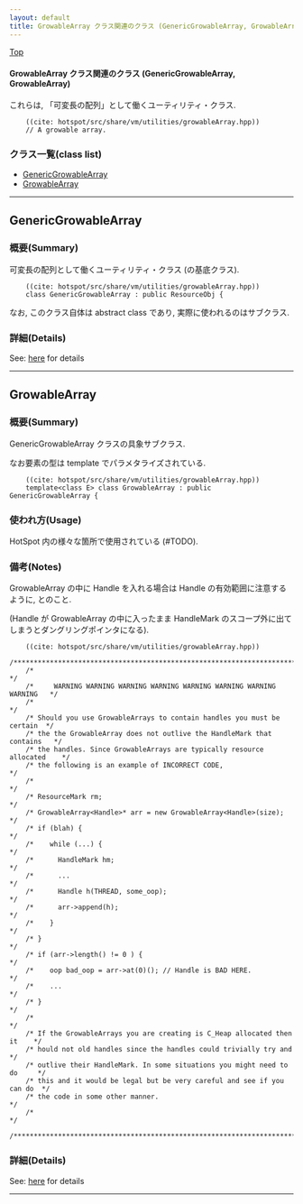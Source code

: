 ```yaml
---
layout: default
title: GrowableArray クラス関連のクラス (GenericGrowableArray, GrowableArray)
---
```

[Top](../index.html)

#### GrowableArray クラス関連のクラス (GenericGrowableArray, GrowableArray)

これらは, 「可変長の配列」として働くユーティリティ・クラス.


```
    ((cite: hotspot/src/share/vm/utilities/growableArray.hpp))
    // A growable array.
```



### クラス一覧(class list)

  * [GenericGrowableArray](#nogCTxfaXo)
  * [GrowableArray](#nogMWf40iA)


---
## <a name="nogCTxfaXo" id="nogCTxfaXo">GenericGrowableArray</a>

### 概要(Summary)
可変長の配列として働くユーティリティ・クラス (の基底クラス).


```
    ((cite: hotspot/src/share/vm/utilities/growableArray.hpp))
    class GenericGrowableArray : public ResourceObj {
```

なお, このクラス自体は abstract class であり, 実際に使われるのはサブクラス.




### 詳細(Details)
See: [here](../doxygen/classGenericGrowableArray.html) for details

---
## <a name="nogMWf40iA" id="nogMWf40iA">GrowableArray</a>

### 概要(Summary)
GenericGrowableArray クラスの具象サブクラス.

なお要素の型は template でパラメタライズされている.


```
    ((cite: hotspot/src/share/vm/utilities/growableArray.hpp))
    template<class E> class GrowableArray : public GenericGrowableArray {
```

### 使われ方(Usage)
HotSpot 内の様々な箇所で使用されている (#TODO).

### 備考(Notes)
GrowableArray の中に Handle を入れる場合は Handle の有効範囲に注意するように, とのこと.

(Handle が GrowableArray の中に入ったまま
HandleMark のスコープ外に出てしまうとダングリングポインタになる).


```
    ((cite: hotspot/src/share/vm/utilities/growableArray.hpp))
    /*************************************************************************/
    /*                                                                       */
    /*     WARNING WARNING WARNING WARNING WARNING WARNING WARNING WARNING   */
    /*                                                                       */
    /* Should you use GrowableArrays to contain handles you must be certain  */
    /* the the GrowableArray does not outlive the HandleMark that contains   */
    /* the handles. Since GrowableArrays are typically resource allocated    */
    /* the following is an example of INCORRECT CODE,                        */
    /*                                                                       */
    /* ResourceMark rm;                                                      */
    /* GrowableArray<Handle>* arr = new GrowableArray<Handle>(size);         */
    /* if (blah) {                                                           */
    /*    while (...) {                                                      */
    /*      HandleMark hm;                                                   */
    /*      ...                                                              */
    /*      Handle h(THREAD, some_oop);                                      */
    /*      arr->append(h);                                                  */
    /*    }                                                                  */
    /* }                                                                     */
    /* if (arr->length() != 0 ) {                                            */
    /*    oop bad_oop = arr->at(0)(); // Handle is BAD HERE.                 */
    /*    ...                                                                */
    /* }                                                                     */
    /*                                                                       */
    /* If the GrowableArrays you are creating is C_Heap allocated then it    */
    /* hould not old handles since the handles could trivially try and       */
    /* outlive their HandleMark. In some situations you might need to do     */
    /* this and it would be legal but be very careful and see if you can do  */
    /* the code in some other manner.                                        */
    /*                                                                       */
    /*************************************************************************/
```




### 詳細(Details)
See: [here](../doxygen/classGrowableArray.html) for details

---
